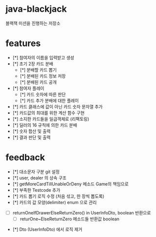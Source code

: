 # java-blackjack
블랙잭 미션을 진행하는 저장소

# features
* [*] 참여자의 이름을 입력받고 생성
* [*] 초기 2장 카드 분배
    * [*] 분배할 카드 뽑기
    * [*] 분배된 카드 정보 저장
    * [*] 분배된 카드 공개
* [*] 참여자 플레이
    * [*] 카드 숫자에 따른 판단
    * [*] 카드 추가 분배에 대한 플레이
* [*] 카드 클래스에 값이 아닌 카드 숫자 문자열 추가
* [*] 카드값의 최대를 위한 계산 함수 구현
* [*] 소지한 카드들을 일급객체로 (리팩토링)
* [*] 딜러의 16 규칙에 의한 카드 분배
* [*] 숫자 합산 및 출력
* [*] 결과 판단 및 출력

# feedback
* [*] 대소문자 구분 git 설정
* [*] user, dealer 의 상속 구조
* [*] getMoreCardTillUnableOrDeny 메소드 Game의 책임으로
* [*] 부족한 Testcode 추가
* [*] 카드 뽑기 로직 수정 (처음 섞고, 한 장씩 뽑도록)
* [*] 카드의 값 모양(delimiter) enum 으로 관리
* [ ] returnOneIfDrawerElseReturnZero() in UserInfoDto, boolean 반환으로
  * [ ] returOne~ElseReturnZero 메소드들 반환값 boolean
* [*] Dto (UserInfoDto) 에서 로직 제거
